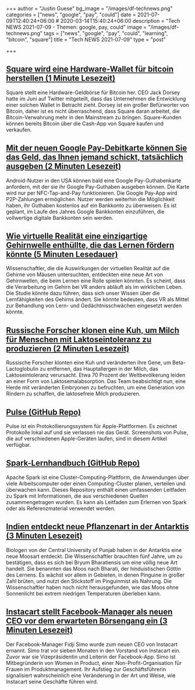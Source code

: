 +++
author = "Justin Guese"
bg_image = "/images/df-technews.png"
categories = ["news", "google", "pay", "could"]
date = 2021-07-09T12:40:24+06:00 # 2020-03-14T15:40:24+06:00
description = "Tech NEWS 2021-07-09 - Themen: google, pay, could"
image = "/images/df-technews.png"
tags = ["news", "google", "pay", "could", "learning", "bitcoin", "square"]
title = "Tech NEWS 2021-07-09"
type = "post"

+++

## [Square wird eine Hardware-Wallet für bitcoin herstellen (1 Minute Lesezeit)](https://www.theverge.com/2021/7/8/22569309/square-hardware-wallet-bitcoin-jack-dorsey)

 Square stellt eine Hardware-Geldbörse für Bitcoin her. CEO Jack Dorsey hatte im Juni auf Twitter mitgeteilt, dass das Unternehmen die Entwicklung einer solchen Wallet in Betracht zieht. Dorsey ist ein großer Befürworter von Bitcoin, daher ist es nicht überraschend, dass Square daran arbeitet, die Bitcoin-Verwahrung mehr in den Mainstream zu bringen. Square-Kunden können bereits Bitcoin über die Cash-App von Square kaufen und verkaufen.

## [Mit der neuen Google Pay-Debitkarte können Sie das Geld, das Ihnen jemand schickt, tatsächlich ausgeben (2 Minuten Lesezeit)](https://arstechnica.com/gadgets/2021/07/new-google-pay-debit-card-lets-you-actually-spend-the-money-people-send-you/)

 Android-Nutzer in den USA können bald eine Google Pay-Guthabenkarte anfordern, mit der sie ihr Google Pay-Guthaben ausgeben können. Die Karte wird nur per NFC-Tap-and-Pay funktionieren. Die Google Pay-App wird P2P-Zahlungen ermöglichen. Nutzer werden weiterhin die Möglichkeit haben, ihr Guthaben kostenlos auf ein Bankkonto zu überweisen. Es ist geplant, im Laufe des Jahres Google Bankkonten einzuführen, die vollwertige digitale Bankkonten sein werden.

## [Wie virtuelle Realität eine einzigartige Gehirnwelle enthüllte, die das Lernen fördern könnte (5 Minuten Lesedauer)](https://singularityhub.com/2021/07/06/how-virtual-reality-unveiled-a-unique-brain-wave-that-could-boost-learning/)

 Wissenschaftler, die die Auswirkungen der virtuellen Realität auf die Gehirne von Mäusen untersuchten, entdeckten eine neue Art von Gehirnwellen, die beim Lernen eine Rolle spielen könnten. Es scheint, dass die Verarbeitung im Gehirn bei VR anders abläuft als im wirklichen Leben. Die Studie könnte dazu führen, dass sich unser Wissen über die Lernfähigkeiten des Gehirns ändert. Sie könnte bedeuten, dass VR als Mittel zur Behandlung von Lern- und Gedächtnisschwächen eingesetzt werden könnte.

## [Russische Forscher klonen eine Kuh, um Milch für Menschen mit Laktoseintoleranz zu produzieren (2 Minuten Lesezeit)](https://www.news18.com/news/buzz/russian-researchers-clone-cow-to-produce-hypoallergenic-milk-3934766.html)

 Russische Forscher klonten eine Kuh und veränderten ihre Gene, um Beta-Lactoglobulin zu entfernen, das Hauptallergen in der Milch, das Laktoseintoleranz verursacht. Etwa 70 Prozent der Weltbevölkerung leiden an einer Form von Laktosemalabsorption. Das Team beabsichtigt nun, eine Herde mit veränderten Embryonen zu befruchten, um eine Generation von Rindern zu schaffen, die laktosefreie Milch produzieren.

## [Pulse (GitHub Repo)](https://github.com/kean/Pulse)

 Pulse ist ein Protokollierungssystem für Apple-Plattformen. Es zeichnet Protokolle lokal auf und sie verlassen nie das Gerät. Screenshots von Pulse, die auf verschiedenen Apple-Geräten laufen, sind in diesem Artikel verfügbar.

## [Spark-Lernhandbuch (GitHub Repo)](https://github.com/ankurchavda/SparkLearning)

 Apache Spark ist eine Cluster-Computing-Plattform, die Anwendungen über viele Arbeitscomputer oder einen Computing-Cluster planen, verteilen und überwachen kann. Dieses Repository enthält einen umfassenden Leitfaden zu Spark mit Informationen, die aus verschiedenen Quellen zusammengetragen wurden. Es kann als Leitfaden zum Erlernen von Spark oder als Referenzmaterial verwendet werden.

## [Indien entdeckt neue Pflanzenart in der Antarktis (3 Minuten Lesezeit)](https://www.bbc.com/news/world-asia-india-57732014)

 Biologen von der Central University of Punjab haben in der Antarktis eine neue Moosart entdeckt. Die Wissenschaftler brauchten fünf Jahre, um zu bestätigen, dass es sich bei Bryum Bharatiensis um eine völlig neue Art handelt. Sie benannten das Moos nach Bharati, der hinduistischen Göttin des Lernens. Es wächst vor allem in Gebieten, in denen Pinguine in großer Zahl brüten, und nutzt den Stickstoff im Pinguinmist als Nahrung. Die Wissenschaftler haben noch nicht herausgefunden, wie das Moos ohne Sonnenlicht bei extrem niedrigen Temperaturen überleben kann.

## [Instacart stellt Facebook-Manager als neuen CEO vor dem erwarteten Börsengang ein (3 Minuten Lesezeit)](https://techcrunch.com/2021/07/08/instacart-hires-facebook-executive-as-new-ceo-ahead-of-expected-ipo/)

 Der Facebook-Manager Fidji Simo wurde zum neuen CEO von Instacart ernannt. Simo trat vor sieben Monaten in den Vorstand von Instacart ein. Zuvor war sie Vizepräsidentin und Leiterin der Facebook-App. Simo ist Mitbegründerin von Women in Product, einer Non-Profit-Organisation für Frauen im Produktmanagement. Ihr Aufstieg zur Geschäftsführerin signalisiert wahrscheinlich eine Veränderung in der Art und Weise, wie Instacart seine Geschäfte führen wird.

